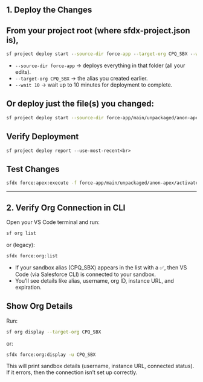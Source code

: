 ## 1. Deploy the Changes

## From your project root (where sfdx-project.json is), <br>
``` cmd
sf project deploy start --source-dir force-app --target-org CPQ_SBX --wait 10 
```
<ul>
<li><code>--source-dir force-app</code> → deploys everything in that folder (all your edits).</li>
<li><code>--target-org CPQ_SBX</code> → the alias you created earlier.</li>
<li><code>--wait 10</code> → wait up to 10 minutes for deployment to complete.</li>
</ul>


## Or deploy just the file(s) you changed:<br>
``` bash
sf project deploy start --source-dir force-app/main/unpackaged/anon-apex/activateContracts.apex --target-org CPQ_SBX --wait 10  <br>
``` 

## Verify Deployment<br>
``` 
sf project deploy report --use-most-recent<br>
``` 
## Test Changes<br>
``` bash
sfdx force:apex:execute -f force-app/main/unpackaged/anon-apex/activateContracts.apex -u CPQ_SBX<br>
``` 
________________________________________________________________________________________________________________

## 2. Verify Org Connection in CLI

Open your VS Code terminal and run:

```bash
sf org list
```

or (legacy):
```bash
sfdx force:org:list
```
<ul>
<li> If your sandbox alias (CPQ_SBX) appears in the list with a ✅, then VS Code (via Salesforce CLI) is connected to your sandbox.</li>
<li> You’ll see details like alias, username, org ID, instance URL, and expiration.</li>
</ul>



## Show Org Details

Run:
```bash
sf org display --target-org CPQ_SBX
```

or:
```bash
sfdx force:org:display -u CPQ_SBX

```

This will print sandbox details (username, instance URL, connected status).
If it errors, then the connection isn’t set up correctly.
